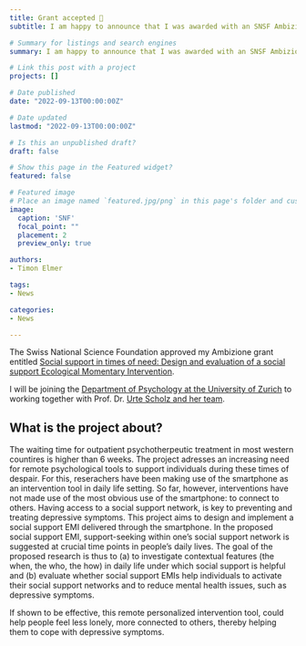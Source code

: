 ```yaml
---
title: Grant accepted 🥳 
subtitle: I am happy to announce that I was awarded with an SNSF Ambizione grant to study smartphone-based social support interventions for people with depressive symptoms.

# Summary for listings and search engines
summary: I am happy to announce that I was awarded with an SNSF Ambizione grant to study smartphone-based social support interventions for people with depressive symptoms.

# Link this post with a project
projects: []

# Date published
date: "2022-09-13T00:00:00Z"

# Date updated
lastmod: "2022-09-13T00:00:00Z"

# Is this an unpublished draft?
draft: false

# Show this page in the Featured widget?
featured: false

# Featured image
# Place an image named `featured.jpg/png` in this page's folder and customize its options here.
image:
  caption: 'SNF'
  focal_point: ""
  placement: 2
  preview_only: true

authors:
- Timon Elmer

tags:
- News

categories:
- News

---
```


The Swiss National Science Foundation approved my Ambizione grant entitled [Social support in times of need: Design and evaluation of a social support Ecological Momentary Intervention](https://data.snf.ch/grants/grant/208742). 

I will be joining the [Department of Psychology at the University of Zurich](https://www.psychology.uzh.ch/en.html) to working together with Prof. Dr. [Urte Scholz and her team](https://www.psychology.uzh.ch/en/areas/sob/angsoz.html).

## What is the project about?
The waiting time for outpatient psychotherpeutic treatment in most western countires is higher than 6 weeks. The project adresses an increasing need for remote psychological tools to support individuals during these times of despair. For this, reserachers have been making use of the smartphone as an intervention tool in daily life setting. So far, however, interventions have not made use of the most obvious use of the smartphone: to connect to others. Having access to a social support network, is key to preventing and treating depressive symptoms. 
This project aims to design and implement a social support EMI delivered through the smartphone. In the proposed social support EMI, support-seeking within one’s social support network is suggested at crucial time points in people’s daily lives. The goal of the proposed research is thus to (a) to investigate contextual features (the when, the who, the how) in daily life under which social support is helpful and (b) evaluate whether social support EMIs help individuals to activate their social support networks and to reduce mental health issues, such as depressive symptoms.

If shown to be effective, this remote personalized intervention tool, could help people feel less lonely, more connected to others, thereby helping them to cope with depressive symptoms.


